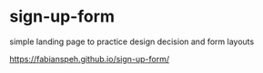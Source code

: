 # sign-up-form

simple landing page to practice design decision and form layouts

https://fabianspeh.github.io/sign-up-form/
